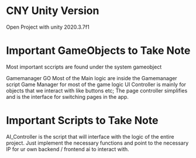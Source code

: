 # CNY Unity Version

Open Project with unity 2020.3.7f1

# Important GameObjects to Take Note
Most important sccripts are found under the system gameobject

Gamemanager GO
Most of the Main logic are inside the Gamemanager script
Game Manager for most of the game logic 
UI Controller is mainly for objects that we interact with like buttons etc;
The page controller simplifies and is the interface for switching pages in the app.

# Important Scripts to Take Note
AI_Controller is the script that will interface with the  logic of the entire project.
Just implement the necessary functions and point to the necessary IP for ur own backend / frontend ai to interact with.

